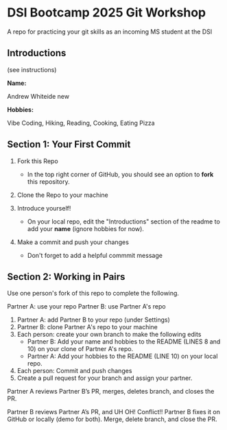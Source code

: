 # DSI Bootcamp 2025 Git Workshop

A repo for practicing your git skills as an incoming MS student at the DSI

## Introductions

(see instructions)

**Name:**

Andrew Whiteide new

**Hobbies:**

Vibe Coding, Hiking, Reading, Cooking, Eating Pizza

## Section 1: Your First Commit

1. Fork this Repo

   - In the top right corner of GitHub, you should see an option to **fork** this repository.

2. Clone the Repo to your machine

3. Introduce yourself!

   - On your local repo, edit the "Introductions" section of the readme to add your **name** (ignore hobbies for now).

4. Make a commit and push your changes
   - Don't forget to add a helpful commmit message

## Section 2: Working in Pairs

Use one person's fork of this repo to complete the following.

Partner A: use your repo
Partner B: use Partner A's repo

1. Partner A: add Partner B to your repo (under Settings)
2. Partner B: clone Partner A's repo to your machine
3. Each person: create your own branch to make the following edits
   - Partner B: Add your name and hobbies to the README (LINES 8 and 10) on your clone of Partner A's repo.
   - Partner A: Add your hobbies to the README (LINE 10) on your local repo.
4. Each person: Commit and push changes
5. Create a pull request for your branch and assign your partner.

Partner A reviews Partner B’s PR, merges, deletes branch, and closes the PR.

Partner B reviews Partner A’s PR, and UH OH! Conflict!! Partner B fixes it on GitHub or locally (demo for both). Merge, delete branch, and close the PR.
